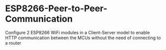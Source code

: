 # ESP8266-Peer-to-Peer-Communication
Configure 2 ESP8266 WiFi modules in a Client-Server model to enable HTTP communication between the MCUs without the need of connecting to a router
